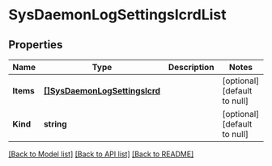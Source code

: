 # SysDaemonLogSettingsIcrdList

## Properties
Name | Type | Description | Notes
------------ | ------------- | ------------- | -------------
**Items** | [**[]SysDaemonLogSettingsIcrd**](sys_daemonLogSettings_icrd.md) |  | [optional] [default to null]
**Kind** | **string** |  | [optional] [default to null]

[[Back to Model list]](../README.md#documentation-for-models) [[Back to API list]](../README.md#documentation-for-api-endpoints) [[Back to README]](../README.md)


